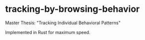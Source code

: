 # tracking-by-browsing-behavior
 
Master Thesis: "Tracking Individual Behavioral Patterns"

Implemented in Rust for maximum speed.
